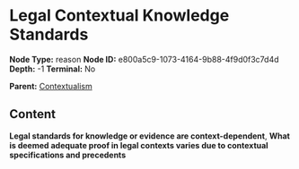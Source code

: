 # Legal Contextual Knowledge Standards

**Node Type:** reason
**Node ID:** e800a5c9-1073-4164-9b88-4f9d0f3c7d4d
**Depth:** -1
**Terminal:** No

**Parent:** [Contextualism](contextualism.md)

## Content

**Legal standards for knowledge or evidence are context-dependent**, **What is deemed adequate proof in legal contexts varies due to contextual specifications and precedents**
